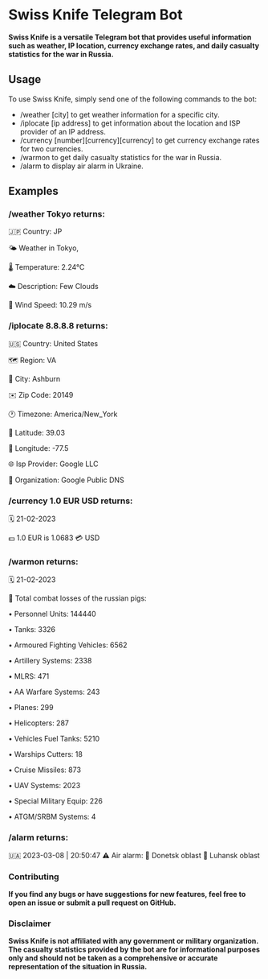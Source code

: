# Swiss Knife Telegram Bot
**Swiss Knife is a versatile Telegram bot that provides useful information such as weather, IP location, currency exchange rates, and daily casualty statistics for the war in Russia.**

##  Usage
To use Swiss Knife, simply send one of the following commands to the bot:

- /weather [city] to get weather information for a specific city.
- /iplocate [ip address] to get information about the location and ISP provider of an IP address.
- /currency [number][currency][currency] to get currency exchange rates for two currencies.
- /warmon to get daily casualty statistics for the war in Russia.
- /alarm to display air alarm in Ukraine.
## Examples

### /weather Tokyo returns:

🇯🇵 Country: JP

🌤️ Weather in Tokyo, 

🌡️ Temperature: 2.24°C

☁️ Description: Few Clouds

💨 Wind Speed: 10.29 m/s


### /iplocate 8.8.8.8 returns:
🇺🇸 Country: United States

🗺 Region: VA

🌆 City: Ashburn

✉️ Zip Code: 20149

🕐 Timezone: America/New_York

📍 Latitude: 39.03

📍 Longitude: -77.5

🌐 Isp Provider: Google LLC

🏢 Organization: Google Public DNS


### /currency 1.0 EUR USD returns:
🗓 21-02-2023

💵 1.0 EUR is 1.0683 💳 USD


### /warmon returns:
🗓 21-02-2023

🐷 Total combat losses of the russian pigs:

• Personnel Units: 144440

• Tanks: 3326

• Armoured Fighting Vehicles: 6562

• Artillery Systems: 2338

• MLRS: 471

• AA Warfare Systems: 243

• Planes: 299

• Helicopters: 287

• Vehicles Fuel Tanks: 5210

• Warships Cutters: 18

• Cruise Missiles: 873

• UAV Systems: 2023

• Special Military Equip: 226

• ATGM/SRBM Systems: 4

### /alarm returns:
🇺🇦 2023-03-08 | 20:50:47
⚠️ Air alarm:
🚨 Donetsk oblast
🚨 Luhansk oblast

### Contributing
**If you find any bugs or have suggestions for new features, feel free to open an issue or submit a pull request on GitHub.**

### Disclaimer
**Swiss Knife is not affiliated with any government or military organization. The casualty statistics provided by the bot are for informational purposes only and should not be taken as a comprehensive or accurate representation of the situation in Russia.**